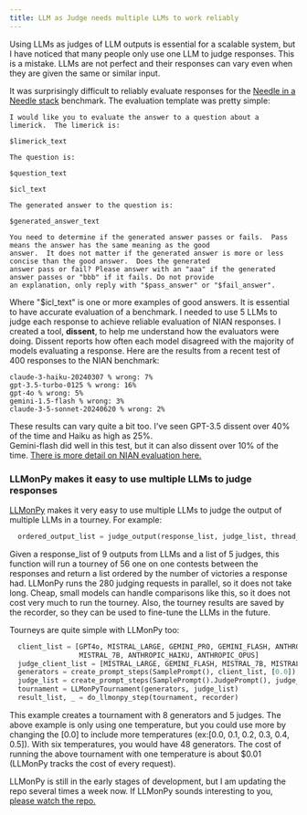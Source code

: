 ```yaml
---
title: LLM as Judge needs multiple LLMs to work reliably
---
```

Using LLMs as judges of LLM outputs is essential for a scalable system, but I have noticed that many people only use
one LLM to judge responses.  This is a mistake.  LLMs are not perfect and their responses can vary even when they are
given the same or similar input.  

It was surprisingly difficult to reliably evaluate responses for the [Needle in a Needle stack](https://github.com/llmonpy/needle-in-a-needlestack)
benchmark. The evaluation template was pretty simple:
```
I would like you to evaluate the answer to a question about a limerick.  The limerick is:

$limerick_text

The question is:

$question_text

$icl_text

The generated answer to the question is:

$generated_answer_text

You need to determine if the generated answer passes or fails.  Pass means the answer has the same meaning as the good 
answer.  It does not matter if the generated answer is more or less concise than the good answer.  Does the generated
answer pass or fail? Please answer with an "aaa" if the generated answer passes or "bbb" if it fails. Do not provide 
an explanation, only reply with "$pass_answer" or "$fail_answer".
```

Where "$icl_text" is one or more examples of good answers.  It is essential to have accurate evaluation of a benchmark.
I needed to use 5 LLMs to judge each response to achieve reliable evaluation of NIAN responses.  I created a tool, **dissent**,
to help me understand how the evaluators were doing.  Dissent reports how often each model disagreed with the majority 
of models evaluating a response.  Here are the results from a recent test of 400 responses to the NIAN benchmark:

```
claude-3-haiku-20240307 % wrong: 7%
gpt-3.5-turbo-0125 % wrong: 16%
gpt-4o % wrong: 5%
gemini-1.5-flash % wrong: 3%
claude-3-5-sonnet-20240620 % wrong: 2%
```
These results can vary quite a bit too.  I've seen GPT-3.5 dissent over 40% of the time and Haiku as high as 25%.  
Gemini-flash did well in this test, but it can also dissent over 10% of the time. [There is more detail on NIAN evaluation
here.](https://nian.llmonpy.ai/methodology)

### LLMonPy makes it easy to use multiple LLMs to judge responses
[LLMonPy](https://github.com/llmonpy/llmonpy) makes it very easy to use multiple LLMs to judge the output of multiple
LLMs in a tourney.  For example:
```python
  ordered_output_list = judge_output(response_list, judge_list, thread_pool, recorder)
```
Given a response_list of 9 outputs from LLMs and a list of 5 judges, this function will run a tourney of 56 one on one
contests between the responses and return a list ordered by the number of victories a response had.  LLMonPy runs the 
280 judging requests in parallel, so it does not take long.  Cheap, small models can handle comparisons like this, so it
does not cost very much to run the tourney.  Also, the tourney results are saved by the recorder, so they 
can be used to fine-tune the LLMs in the future.  

Tourneys are quite simple with LLMonPy too:
```python
  client_list = [GPT4o, MISTRAL_LARGE, GEMINI_PRO, GEMINI_FLASH, ANTHROPIC_SONNET, 
                 MISTRAL_7B, ANTHROPIC_HAIKU, ANTHROPIC_OPUS]
  judge_client_list = [MISTRAL_LARGE, GEMINI_FLASH, MISTRAL_7B, MISTRAL_8X22B, ANTHROPIC_HAIKU]
  generators = create_prompt_steps(SamplePrompt(), client_list, [0.0])
  judge_list = create_prompt_steps(SamplePrompt().JudgePrompt(), judge_client_list)
  tournament = LLMonPyTournament(generators, judge_list)
  result_list, _ = do_llmonpy_step(tournament, recorder)
```
This example creates a tournament with 8 generators and 5 judges. The above example is only using one temperature, but
you could use more by changing the [0.0] to include more temperatures (ex:[0.0, 0.1, 0.2, 0.3, 0.4, 0.5]).  With six
temperatures, you would have 48 generators.  The cost of running the above tournament with one temperature is about
$0.01 (LLMonPy tracks the cost of every request).

LLMonPy is still in the early stages of development, but I am updating the repo several times a week now.  If LLMonPy
sounds interesting to you, [please watch the repo.](https://github.com/llmonpy/llmonpy) 

